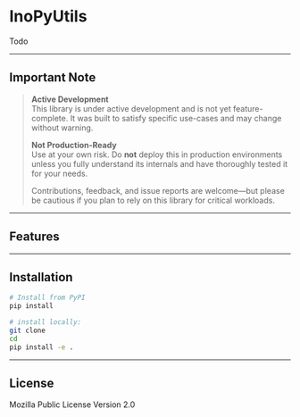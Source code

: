 # InoPyUtils

Todo

---

## Important Note
> **Active Development**  
> This library is under active development and is not yet feature-complete. It was built to satisfy specific use-cases and may change without warning.
>
> **Not Production-Ready**  
> Use at your own risk. Do **not** deploy this in production environments unless you fully understand its internals and have thoroughly tested it for your needs.
>
> Contributions, feedback, and issue reports are welcome—but please be cautious if you plan to rely on this library for critical workloads.
---
## Features

---

## Installation

```bash
# Install from PyPI
pip install 

# install locally:
git clone 
cd 
pip install -e .
```
---

## License
Mozilla Public License Version 2.0